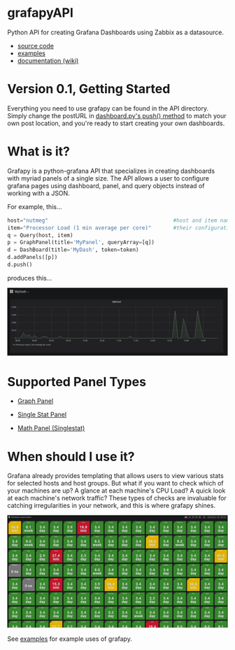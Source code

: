 # grafapyAPI
Python API for creating Grafana Dashboards using Zabbix as a datasource.
+ [source code](https://github.com/hrand1005/grafapyAPI/tree/master/API)
+ [examples](https://github.com/hrand1005/grafapyAPI/tree/master/examples)
+ [documentation (wiki)](https://github.com/hrand1005/grafapyAPI/wiki)

# Version 0.1, Getting Started
Everything you need to use grafapy can be found in the API directory. Simply change the postURL in [dashboard.py's push() method](https://github.com/hrand1005/grafapyAPI/blob/66ea9d6539e7cd76cb7ced26bb64b8a1df9408f3/API/dashboard.py#L253) to match your own post location, and you're ready to start creating your own dashboards.

# What is it?
Grafapy is a python-grafana API that specializes in creating dashboards with myriad panels of a single size. The API allows a user to configure grafana pages using dashboard, panel, and query objects instead of working with a JSON.

For example, this...
```python
host="nutmeg"                                        #host and item names defined according to
item="Processor Load (1 min average per core)"       #their configuration in zabbix
q = Query(host, item)
p = GraphPanel(title='MyPanel', queryArray=[q])
d = DashBoard(title='MyDash', token=token)
d.addPanels([p])
d.push()
```
produces this...

![alt text](https://raw.githubusercontent.com/hrand1005/grafapyAPI/master/pictures/MyDash.png "MyDash")

# Supported Panel Types
+ [Graph Panel](https://github.com/hrand1005/grafapyAPI/wiki/Panels#graphpanels)

+ [Single Stat Panel](https://github.com/hrand1005/grafapyAPI/wiki/Panels#singlestatpanels)

+ [Math Panel (Singlestat)](https://github.com/hrand1005/grafapyAPI/wiki/Panels#mathstatpanels)

# When should I use it?
Grafana already provides templating that allows users to view various stats for selected hosts and host groups. But what if you want to check which of your machines are up? A glance at each machine's CPU Load? A quick look at each machine's network traffic? These types of checks are invaluable for catching irregularities in your network, and this is where grafapy shines. 

![alt text](https://raw.githubusercontent.com/hrand1005/grafapyAPI/master/pictures/systemUptimes2.png "System Uptimes")

See [examples](https://github.com/hrand1005/grafapyAPI/tree/master/examples) for example uses of grafapy.
